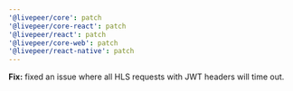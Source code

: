 ```yaml
---
'@livepeer/core': patch
'@livepeer/core-react': patch
'@livepeer/react': patch
'@livepeer/core-web': patch
'@livepeer/react-native': patch
---
```


**Fix:** fixed an issue where all HLS requests with JWT headers will time out.
